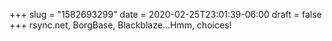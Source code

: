 +++
slug = "1582693299"
date = 2020-02-25T23:01:39-06:00
draft = false
+++
rsync.net, BorgBase, Blackblaze...Hmm, choices!